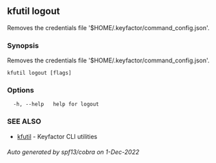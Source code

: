 ## kfutil logout

Removes the credentials file '$HOME/.keyfactor/command_config.json'.

### Synopsis

Removes the credentials file '$HOME/.keyfactor/command_config.json'.

```
kfutil logout [flags]
```

### Options

```
  -h, --help   help for logout
```

### SEE ALSO

* [kfutil](kfutil.md)	 - Keyfactor CLI utilities

###### Auto generated by spf13/cobra on 1-Dec-2022
